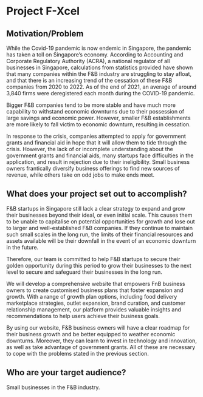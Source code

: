 # Project F-Xcel

## Motivation/Problem

While the Covid-19 pandemic is now endemic in Singapore, the pandemic has taken a toll on Singapore’s economy. According to Accounting and Corporate Regulatory Authority (ACRA), a national regulator of all businesses in Singapore, calculations from statistics provided have shown that many companies within the F&B industry are struggling to stay afloat, and that there is an increasing trend of the cessation of these F&B companies from 2020 to 2022. As of the end of 2021, an average of around 3,840 firms were deregistered each month during the COVID-19 pandemic.

Bigger F&B companies tend to be more stable and have much more capability to withstand economic downturns due to their possession of large savings and economic power. However, smaller F&B establishments are more likely to fall victim to economic downturn, resulting in cessation.

In response to the crisis, companies attempted to apply for government grants and financial aid in hope that it will allow them to tide through the crisis. However, the lack of or incomplete understanding about the government grants and financial aids, many startups face difficulties in the application, and result in rejection due to their ineligibility. Small business owners frantically diversify business offerings to find new sources of revenue, while others take on odd jobs to make ends meet. 

## What does your project set out to accomplish?

F&B startups in Singapore still lack a clear strategy to expand and grow their businesses beyond their ideal, or even initial scale. This causes them to be unable to capitalise on potential opportunities for growth and lose out to larger and well-established F&B companies. If they continue to maintain such small scales in the long run, the limits of their financial resources and assets available will be their downfall in the event of an economic downturn in the future. 

Therefore, our team is committed to help F&B startups to secure their golden opportunity during this period to grow their businesses to the next level to secure and safeguard their businesses in the long run. 

We will develop a comprehensive website that empowers FnB business owners to create customised business plans that foster expansion and growth. With a range of growth plan options, including food delivery marketplace strategies, outlet expansion, brand curation, and customer relationship management, our platform provides valuable insights and recommendations to help users achieve their business goals. 

By using our website, F&B business owners will have a clear roadmap for their business growth and be better equipped to weather economic downturns. Moreover, they can learn to invest in technology and innovation, as well as take advantage of government grants. All of these are necessary to cope with the problems stated in the previous section.

## Who are your target audience?

Small businesses in the F&B industry.
